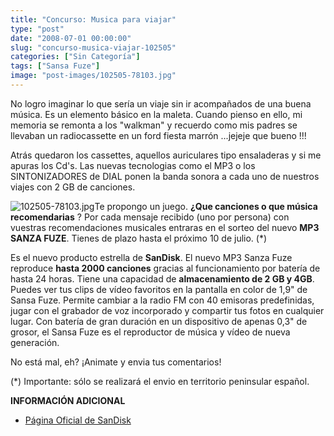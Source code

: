 ```yaml
---
title: "Concurso: Musica para viajar"
type: "post"
date: "2008-07-01 00:00:00"
slug: "concurso-musica-viajar-102505"
categories: ["Sin Categoría"]
tags: ["Sansa Fuze"]
image: "post-images/102505-78103.jpg"
---
```


No logro imaginar lo que sería un viaje sin ir acompañados de una buena música. Es un elemento básico en la maleta. Cuando pienso en ello, mi memoria se remonta a los "walkman" y recuerdo como mis padres se llevaban un radiocassette en un ford fiesta marrón ...jejeje que bueno !!!

Atrás quedaron los cassettes, aquellos auriculares tipo ensaladeras y si me apuras los Cd's. Las nuevas tecnologias como el MP3 o los SINTONIZADORES de DIAL ponen la banda sonora a cada uno de nuestros viajes con 2 GB de canciones.

![102505-78103.jpg](post-images/102505-78103.jpg "102505-78103.jpg")Te propongo un juego. **¿Que canciones o que música recomendarias** ? Por cada mensaje recibido (uno por persona) con vuestras recomendaciones musicales entraras en el sorteo del nuevo **MP3 SANZA FUZE**. Tienes de plazo hasta el próximo 10 de julio. (\*)

Es el nuevo producto estrella de **SanDisk**. El nuevo MP3 Sanza Fuze reproduce **hasta 2000 canciones** gracias al funcionamiento por batería de hasta 24 horas. Tiene una capacidad de **almacenamiento de 2 GB y 4GB**. Puedes ver tus clips de vídeo favoritos en la pantalla en color de 1,9" de Sansa Fuze. Permite cambiar a la radio FM con 40 emisoras predefinidas, jugar con el grabador de voz incorporado y compartir tus fotos en cualquier lugar. Con batería de gran duración en un dispositivo de apenas 0,3" de grosor, el Sansa Fuze es el reproductor de música y vídeo de nueva generación.

No está mal, eh? ¡Animate y envia tus comentarios!

(\*) Importante: sólo se realizará el envio en territorio peninsular español.

**INFORMACIÓN ADICIONAL**

- [Página Oficial de SanDisk](http://sandisk.es/)